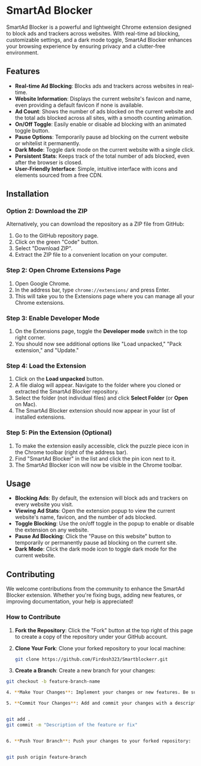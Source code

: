 # SmartAd Blocker

SmartAd Blocker is a powerful and lightweight Chrome extension designed to block ads and trackers across websites. With real-time ad blocking, customizable settings, and a dark mode toggle, SmartAd Blocker enhances your browsing experience by ensuring privacy and a clutter-free environment.

## Features

- **Real-time Ad Blocking**: Blocks ads and trackers across websites in real-time.
- **Website Information**: Displays the current website's favicon and name, even providing a default favicon if none is available.
- **Ad Count**: Shows the number of ads blocked on the current website and the total ads blocked across all sites, with a smooth counting animation.
- **On/Off Toggle**: Easily enable or disable ad blocking with an animated toggle button.
- **Pause Options**: Temporarily pause ad blocking on the current website or whitelist it permanently.
- **Dark Mode**: Toggle dark mode on the current website with a single click.
- **Persistent Stats**: Keeps track of the total number of ads blocked, even after the browser is closed.
- **User-Friendly Interface**: Simple, intuitive interface with icons and elements sourced from a free CDN.

## Installation

### Option 2: Download the ZIP

Alternatively, you can download the repository as a ZIP file from GitHub:

1. Go to the GitHub repository page.
2. Click on the green "Code" button.
3. Select "Download ZIP".
4. Extract the ZIP file to a convenient location on your computer.

### Step 2: Open Chrome Extensions Page

1. Open Google Chrome.
2. In the address bar, type `chrome://extensions/` and press Enter.
3. This will take you to the Extensions page where you can manage all your Chrome extensions.

### Step 3: Enable Developer Mode

1. On the Extensions page, toggle the **Developer mode** switch in the top right corner.
2. You should now see additional options like "Load unpacked," "Pack extension," and "Update."

### Step 4: Load the Extension

1. Click on the **Load unpacked** button.
2. A file dialog will appear. Navigate to the folder where you cloned or extracted the SmartAd Blocker repository.
3. Select the folder (not individual files) and click **Select Folder** (or **Open** on Mac).
4. The SmartAd Blocker extension should now appear in your list of installed extensions.

### Step 5: Pin the Extension (Optional)

1. To make the extension easily accessible, click the puzzle piece icon in the Chrome toolbar (right of the address bar).
2. Find "SmartAd Blocker" in the list and click the pin icon next to it.
3. The SmartAd Blocker icon will now be visible in the Chrome toolbar.

## Usage

- **Blocking Ads**: By default, the extension will block ads and trackers on every website you visit.
- **Viewing Ad Stats**: Open the extension popup to view the current website's name, favicon, and the number of ads blocked.
- **Toggle Blocking**: Use the on/off toggle in the popup to enable or disable the extension on any website.
- **Pause Ad Blocking**: Click the "Pause on this website" button to temporarily or permanently pause ad blocking on the current site.
- **Dark Mode**: Click the dark mode icon to toggle dark mode for the current website.

## Contributing

We welcome contributions from the community to enhance the SmartAd Blocker extension. Whether you're fixing bugs, adding new features, or improving documentation, your help is appreciated!

### How to Contribute

1. **Fork the Repository**: Click the "Fork" button at the top right of this page to create a copy of the repository under your GitHub account.

2. **Clone Your Fork**: Clone your forked repository to your local machine:
   ```bash
   git clone https://github.com/Firdosh323/Smartblockerr.git


3. **Create a Branch**: Create a new branch for your changes:
```bash
git checkout -b feature-branch-name

4. **Make Your Changes**: Implement your changes or new features. Be sure to test thoroughly to ensure stability.

5. **Commit Your Changes**: Add and commit your changes with a descriptive message:


git add .
git commit -m "Description of the feature or fix"


6. **Push Your Branch**: Push your changes to your forked repository:


git push origin feature-branch

